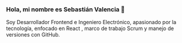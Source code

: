 ### Hola, mi nombre es Sebastián Valencia 👋


Soy Desarrollador Frontend e Ingeniero Electrónico, apasionado por la tecnología, enfocado en React , marco de trabajo Scrum y manejo de versiones con GitHub.


<!--
**sevalenciagr/sevalenciagr** is a ✨ _special_ ✨ repository because its `README.md` (this file) appears on your GitHub profile.

Here are some ideas to get you started:

- 🔭 I’m currently working on ...
- 🌱 I’m currently learning ...
- 👯 I’m looking to collaborate on ...
- 🤔 I’m looking for help with ...
- 💬 Ask me about ...
- 📫 How to reach me: ...
- 😄 Pronouns: ...
- ⚡ Fun fact: ...
-->
